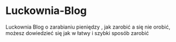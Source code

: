 # Luckownia-Blog
Luckownia Blog o zarabianiu pieniędzy , jak zarobić a się nie orobić, możesz dowiedzieć się jak w łatwy i szybki sposób zarobić 
